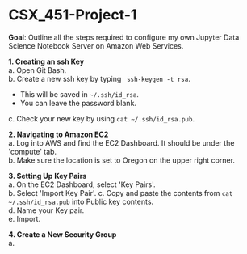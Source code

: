 # CSX_451-Project-1

**Goal**: Outline all the steps required to configure my own Jupyter Data Science Notebook Server on Amazon Web Services. 

**1. Creating an ssh Key**  
a. Open Git Bash.  
b. Create a new ssh key by typing ` ssh-keygen -t rsa`.  
- This will be saved in `~/.ssh/id_rsa`.  
- You can leave the password blank.  

c. Check your new key by using `cat ~/.ssh/id_rsa.pub`.          

**2. Navigating to Amazon EC2**  
a. Log into AWS and find the EC2 Dashboard. It should be under the 'compute' tab.  
b. Make sure the location is set to Oregon on the upper right corner.  

**3. Setting Up Key Pairs**  
a. On the EC2 Dashboard, select 'Key Pairs'.  
b. Select 'Import Key Pair'.
c. Copy and paste the contents from `cat ~/.ssh/id_rsa.pub` into Public key contents.   
d. Name your Key pair.  
e. Import.  

**4. Create a New Security Group**  
a. 
